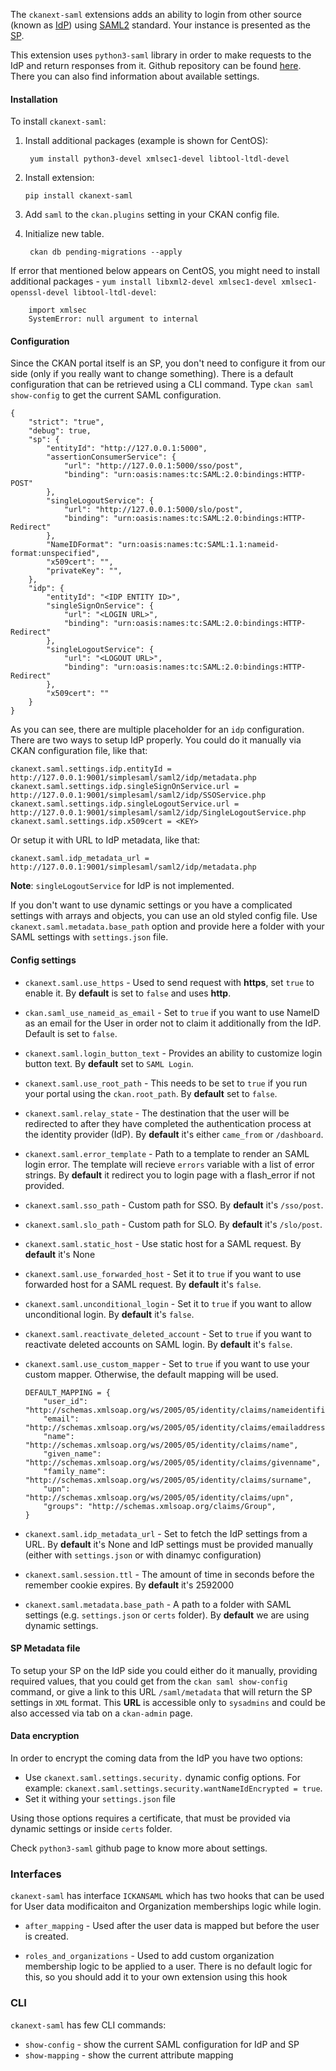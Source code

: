 The `ckanext-saml` extensions adds an ability to login from other source (known as [IdP](https://en.wikipedia.org/wiki/Identity_provider_(SAML))) using [SAML2](https://en.wikipedia.org/wiki/SAML_2.0) standard. Your instance is presented as the [SP](https://en.wikipedia.org/wiki/Service_provider_(SAML)).

This extension uses ``python3-saml`` library in order to make requests to the IdP and return responses from it. Github repository can be found
[here](https://github.com/onelogin/python3-saml). There you can also find information about available settings.

#### Installation ####

To install ``ckanext-saml``:

1. Install additional packages (example is shown for CentOS):

		yum install python3-devel xmlsec1-devel libtool-ltdl-devel

1.  Install extension:

		pip install ckanext-saml

1. Add ``saml`` to the ``ckan.plugins`` setting in your CKAN config file.

1. Initialize new table.

		ckan db pending-migrations --apply

If error that mentioned below appears on CentOS, you might need to install
additional packages - ``yum install libxml2-devel xmlsec1-devel
xmlsec1-openssl-devel libtool-ltdl-devel``:

		import xmlsec
		SystemError: null argument to internal

#### Configuration ####

Since the CKAN portal itself is an SP, you don't need to configure it from our side (only if you really want to change something). There is a default configuration that can be retrieved using a CLI command. Type `ckan saml show-config` to get the current SAML configuration.

```
{
    "strict": "true",
    "debug": true,
    "sp": {
        "entityId": "http://127.0.0.1:5000",
        "assertionConsumerService": {
            "url": "http://127.0.0.1:5000/sso/post",
            "binding": "urn:oasis:names:tc:SAML:2.0:bindings:HTTP-POST"
        },
        "singleLogoutService": {
            "url": "http://127.0.0.1:5000/slo/post",
            "binding": "urn:oasis:names:tc:SAML:2.0:bindings:HTTP-Redirect"
        },
        "NameIDFormat": "urn:oasis:names:tc:SAML:1.1:nameid-format:unspecified",
        "x509cert": "",
        "privateKey": "",
    },
    "idp": {
        "entityId": "<IDP ENTITY ID>",
        "singleSignOnService": {
            "url": "<LOGIN URL>",
            "binding": "urn:oasis:names:tc:SAML:2.0:bindings:HTTP-Redirect"
        },
        "singleLogoutService": {
            "url": "<LOGOUT URL>",
            "binding": "urn:oasis:names:tc:SAML:2.0:bindings:HTTP-Redirect"
        },
        "x509cert": ""
    }
}
```
As you can see, there are multiple placeholder for an `idp` configuration. There are two ways to setup IdP properly. You could do it manually via CKAN configuration file, like that:
```
ckanext.saml.settings.idp.entityId = http://127.0.0.1:9001/simplesaml/saml2/idp/metadata.php
ckanext.saml.settings.idp.singleSignOnService.url = http://127.0.0.1:9001/simplesaml/saml2/idp/SSOService.php
ckanext.saml.settings.idp.singleLogoutService.url = http://127.0.0.1:9001/simplesaml/saml2/idp/SingleLogoutService.php
ckanext.saml.settings.idp.x509cert = <KEY>
```
Or setup it with URL to IdP metadata, like that:
```
ckanext.saml.idp_metadata_url = http://127.0.0.1:9001/simplesaml/saml2/idp/metadata.php
```
**Note**:  ``singleLogoutService`` for IdP is not implemented.

If you don't want to use dynamic settings or you have a complicated settings with arrays and objects,
you can use an old styled config file. Use `ckanext.saml.metadata.base_path` option and provide here a folder
with your SAML settings with `settings.json` file.

#### Config settings ####

- ``ckanext.saml.use_https`` - Used to send request with **https**, set ``true`` to
  enable it. By **default** is set to ``false`` and uses **http**.

- ``ckan.saml_use_nameid_as_email`` - Set to ``true`` if you want to use NameID
  as an email for the User in order not to claim it additionally from the
  IdP. Default is set to ``false``.

- ``ckanext.saml.login_button_text`` - Provides an ability to customize login
  button text. By **default** set to ``SAML Login``.

- ``ckanext.saml.use_root_path`` - This needs to be set to ``true`` if you run
  your portal using the ``ckan.root_path``. By **default** set to ``false``.

- ``ckanext.saml.relay_state`` - The destination that the user will be redirected
    to after they have completed the authentication process at the identity
    provider (IdP). By **default** it's either ``came_from`` or ``/dashboard``.

- ``ckanext.saml.error_template`` - Path to a template to render an SAML login error.
    The template will recieve `errors` variable with a list of error strings.
    By **default** it redirect you to login page with a flash_error if not provided.

- ``ckanext.saml.sso_path`` - Custom path for SSO. By **default** it's `/sso/post`.

- ``ckanext.saml.slo_path`` - Custom path for SLO. By **default** it's `/slo/post`.

- ``ckanext.saml.static_host`` - Use static host for a SAML request. By **default** it's None

- ``ckanext.saml.use_forwarded_host`` - Set it to `true` if you want to use forwarded
    host for a SAML request. By **default** it's `false`.

- ``ckanext.saml.unconditional_login`` - Set it to `true` if you want to allow unconditional
    login. By **default** it's `false`.

- ``ckanext.saml.reactivate_deleted_account`` - Set to `true` if you want to reactivate deleted
    accounts on SAML login. By **default** it's `false`.

- ``ckanext.saml.use_custom_mapper`` - Set to `true` if you want to use your custom mapper.
    Otherwise, the default mapping will be used.
    ```
    DEFAULT_MAPPING = {
        "user_id": "http://schemas.xmlsoap.org/ws/2005/05/identity/claims/nameidentifier",
        "email": "http://schemas.xmlsoap.org/ws/2005/05/identity/claims/emailaddress",
        "name": "http://schemas.xmlsoap.org/ws/2005/05/identity/claims/name",
        "given_name": "http://schemas.xmlsoap.org/ws/2005/05/identity/claims/givenname",
        "family_name": "http://schemas.xmlsoap.org/ws/2005/05/identity/claims/surname",
        "upn": "http://schemas.xmlsoap.org/ws/2005/05/identity/claims/upn",
        "groups": "http://schemas.xmlsoap.org/claims/Group",
    }
    ```
- ``ckanext.saml.idp_metadata_url`` - Set to fetch the IdP settings from a URL. By **default**
    it's None and IdP settings must be provided manually (either with `settings.json` or with
    dinamyc configuration)

- ``ckanext.saml.session.ttl`` - The amount of time in seconds before the remember cookie
    expires. By **default** it's 2592000

- ``ckanext.saml.metadata.base_path`` - A path to a folder with SAML settings (e.g. `settings.json`
    or `certs` folder). By **default** we are using dynamic settings.

#### SP Metadata file ####

To setup your SP on the IdP side you could either do it manually, providing required values, that you could get from the `ckan saml show-config` command, or  give a link to this URL `/saml/metadata` that will return the SP settings in `XML` format.
This **URL** is accessible only to ``sysadmins`` and could be also accessed via tab on a `ckan-admin` page.

#### Data encryption ####

In order to encrypt the coming data from the IdP you have two options:
- Use ``ckanext.saml.settings.security.`` dynamic config options.
    For example: `ckanext.saml.settings.security.wantNameIdEncrypted = true`.
- Set it withing your `settings.json` file

Using those options requires a certificate, that must be provided via dynamic settings or inside `certs` folder.

Check `python3-saml` github page to know more about settings.

### Interfaces ###

`ckanext-saml` has interface ``ICKANSAML`` which has two hooks that can be used for User data modificaiton and Organization memberships logic while login.

- ``after_mapping`` - Used after the user data is mapped but before the user is created.

- ``roles_and_organizations`` - Used to add custom organization membership logic
    to be applied to a user. There is no default logic for this, so you should
    add it to your own extension using this hook

### CLI ###

`ckanext-saml` has few CLI commands:
- `show-config` - show the current SAML configuration for IdP and SP
- `show-mapping` - show the current attribute mapping
